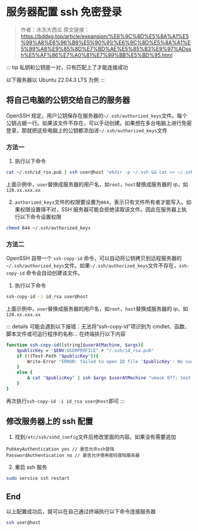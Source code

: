 # 服务器配置 ssh 免密登录

> 作者：冰冻大西瓜 原文链接：https://bddxg.top/article/expansion/%E6%9C%8D%E5%8A%A1%E5%99%A8%E6%96%B9%E5%90%91/%E6%9C%8D%E5%8A%A1%E5%99%A8%E9%85%8D%E7%BD%AE%E5%85%B3%E9%97%ADssh%E5%AF%86%E7%A0%81%E7%99%BB%E5%BD%95.html

::: tip
私钥和公钥是一对，只有匹配上了才能连接成功

以下服务器以 Ubuntu 22.04.3 LTS 为例
:::

## 将自己电脑的公钥交给自己的服务器

OpenSSH 规定，用户公钥保存在服务器的`~/.ssh/authorized_keys`文件。每个公钥占据一行。如果该文件不存在，可以手动创建。如果想在多台电脑上进行免密登录，那就把这些电脑上的公钥都添加进`~/.ssh/authorized_keys`文件

### 方法一

1. 执行以下命令

```bash
cat ~/.ssh/id_rsa.pub | ssh user@host "mkdir -p ~/.ssh && cat >> ~/.ssh/authorized_keys"
```

上面示例中，`user`替换成服务器的用户名，如`root`，`host`替换成服务器的 ip，如`120.xx.xxx.xx`

2. `authorized_keys`文件的权限要设置为`664`，表示只有文件所有者才能写入。如果权限设置得不对，SSH 服务器可能会拒绝读取该文件。因此在服务器上执行以下命令设置权限

```bash
chmod 644 ~/.ssh/authorized_keys
```

### 方法二

OpenSSH 自带一个 `ssh-copy-id` 命令，可以自动将公钥拷贝到远程服务器的`~/.ssh/authorized_keys`文件。如果`~/.ssh/authorized_keys`文件不存在，`ssh-copy-id` 命令会自动创建该文件。

1. 执行以下命令

```bash
ssh-copy-id -i id_rsa user@host
```

上面示例中，`user`替换成服务器的用户名，如`root`，`host`替换成服务器的 ip，如`120.xx.xxx.xx`

::: details 可能会遇到以下报错：无法将“ssh-copy-id”项识别为 cmdlet、函数、脚本文件或可运行程序的名称...
在终端执行以下内容

```bash
function ssh-copy-id([string]$userAtMachine, $args){
    $publicKey = "$ENV:USERPROFILE" + "/.ssh/id_rsa.pub"
    if (!(Test-Path "$publicKey")){
        Write-Error "ERROR: failed to open ID file '$publicKey': No such file"
    }
    else {
        & cat "$publicKey" | ssh $args $userAtMachine "umask 077; test -d .ssh || mkdir .ssh ; cat >> .ssh/authorized_keys || exit 1"
    }
}
```

再次执行`ssh-copy-id -i id_rsa user@host`即可
:::

## 修改服务器上的 ssh 配置

1. 找到`/etc/ssh/sshd_config`文件后修改里面的内容。如果没有需要追加

```
PubkeyAuthentication yes // 是否允许ssh登陆
PasswordAuthentication no // 是否允许使用密码登陆服务器
```

2. 重启 ssh 服务

```bash
sudo service ssh restart
```

## End

以上配置成功后，就可以在自己通过终端执行以下命令连接服务器

```bash
ssh user@host
```
